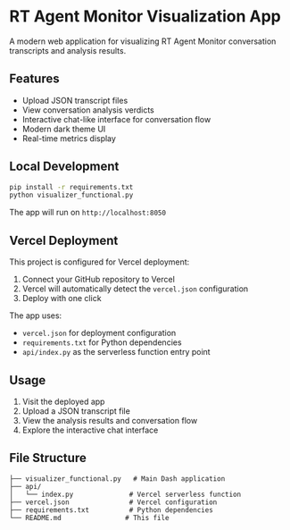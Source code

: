 # RT Agent Monitor Visualization App

A modern web application for visualizing RT Agent Monitor conversation transcripts and analysis results.

## Features

- Upload JSON transcript files
- View conversation analysis verdicts
- Interactive chat-like interface for conversation flow
- Modern dark theme UI
- Real-time metrics display

## Local Development

```bash
pip install -r requirements.txt
python visualizer_functional.py
```

The app will run on `http://localhost:8050`

## Vercel Deployment

This project is configured for Vercel deployment:

1. Connect your GitHub repository to Vercel
2. Vercel will automatically detect the `vercel.json` configuration
3. Deploy with one click

The app uses:
- `vercel.json` for deployment configuration
- `requirements.txt` for Python dependencies
- `api/index.py` as the serverless function entry point

## Usage

1. Visit the deployed app
2. Upload a JSON transcript file
3. View the analysis results and conversation flow
4. Explore the interactive chat interface

## File Structure

```
├── visualizer_functional.py   # Main Dash application
├── api/
│   └── index.py              # Vercel serverless function
├── vercel.json               # Vercel configuration
├── requirements.txt          # Python dependencies
└── README.md                # This file
``` 